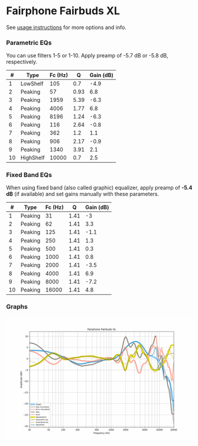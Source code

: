 # Fairphone Fairbuds XL
See [usage instructions](https://github.com/jaakkopasanen/AutoEq#usage) for more options and info.

### Parametric EQs
You can use filters 1-5 or 1-10. Apply preamp of -5.7 dB or -5.8 dB, respectively.

|   # | Type      |   Fc (Hz) |    Q |   Gain (dB) |
|-----|-----------|-----------|------|-------------|
|   1 | LowShelf  |       105 | 0.7  |        -4.9 |
|   2 | Peaking   |        57 | 0.93 |         6.8 |
|   3 | Peaking   |      1959 | 5.39 |        -6.3 |
|   4 | Peaking   |      4006 | 1.77 |         6.8 |
|   5 | Peaking   |      8196 | 1.24 |        -6.3 |
|   6 | Peaking   |       116 | 2.64 |        -0.8 |
|   7 | Peaking   |       362 | 1.2  |         1.1 |
|   8 | Peaking   |       906 | 2.17 |        -0.9 |
|   9 | Peaking   |      1340 | 3.91 |         2.1 |
|  10 | HighShelf |     10000 | 0.7  |         2.5 |

### Fixed Band EQs
When using fixed band (also called graphic) equalizer, apply preamp of **-5.4 dB** (if available) and set gains manually with these parameters.

|   # | Type    |   Fc (Hz) |    Q |   Gain (dB) |
|-----|---------|-----------|------|-------------|
|   1 | Peaking |        31 | 1.41 |        -3   |
|   2 | Peaking |        62 | 1.41 |         3.3 |
|   3 | Peaking |       125 | 1.41 |        -1.1 |
|   4 | Peaking |       250 | 1.41 |         1.3 |
|   5 | Peaking |       500 | 1.41 |         0.3 |
|   6 | Peaking |      1000 | 1.41 |         0.8 |
|   7 | Peaking |      2000 | 1.41 |        -3.5 |
|   8 | Peaking |      4000 | 1.41 |         6.9 |
|   9 | Peaking |      8000 | 1.41 |        -7.2 |
|  10 | Peaking |     16000 | 1.41 |         4.8 |

### Graphs
![](./Fairphone%20Fairbuds%20XL.png)
